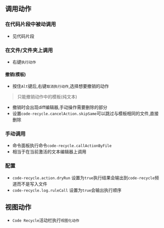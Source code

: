 ## 调用动作
### 在代码片段中被动调用
- 见代码片段

### 在文件/文件夹上调用
- 右键`执行动作`

#### 撤销(模板)
- 按住`Alt`键后,右键`取消执行动作`,选择想要撤销的动作
> 只能撤销动作中的模板(纯文本)
- 撤销时会出现diff编辑器,手动操作需要删除的部分
- 设置`code-recycle.cancelAction.skipSame`可以跳过与模板相同的文件,直接删除
### 手动调用
- 命令面板执行命令`code-recycle.callActionByFile`
- 相当于在当前激活的文本编辑器上调用
### 配置
- `code-recycle.action.dryRun` 设置为`true`执行结果会输出到`code-recycle`频道而不是写入文件
- `code-recycle.log.ruleCall` 设置为`true`会输出执行顺序
## 视图动作
- `Code Recycle`活动栏执行`视图化动作`